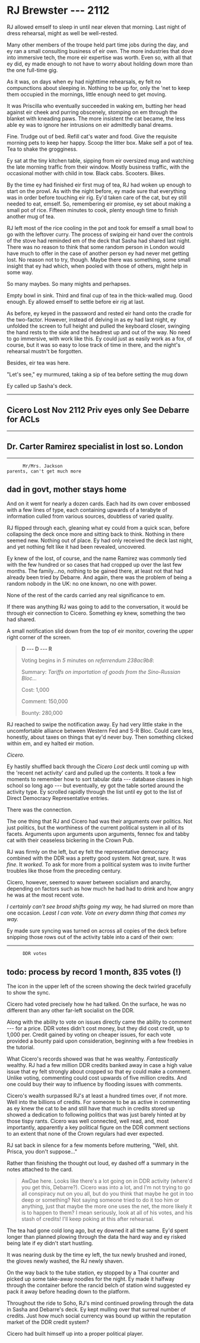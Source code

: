 # RJ Brewster --- 2112

RJ allowed emself to sleep in until near eleven that morning. Last night of dress rehearsal, might as well be well-rested.

Many other members of the troupe held part time jobs during the day, and ey ran a small consulting business of eir own. The more industries that dove into immersive tech, the more eir expertise was worth. Even so, with all that ey did, ey made enough to not have to worry about holding down more than the one full-time gig.

As it was, on days when ey had nighttime rehearsals, ey felt no compunctions about sleeping in. Nothing to be up for, only the 'net to keep them occupied in the mornings, little enough need to get moving.

It was Priscilla who eventually succeeded in waking em, butting her head against eir cheek and purring obscenely, stomping on em through the blanket with kneading paws. The more insistent the cat became, the less able ey was to ignore her intrusions on eir admittedly banal dreams.

Fine. Trudge out of bed. Refill cat's water and food. Give the requisite morning pets to keep her happy. Scoop the litter box. Make self a pot of tea. Tea to shake the grogginess.

Ey sat at the tiny kitchen table, sipping from eir oversized mug and watching the late morning traffic from their window. Mostly business traffic, with the occasional mother with child in tow. Black cabs. Scooters. Bikes.

By the time ey had finished eir first mug of tea, RJ had woken up enough to start on the prowl. As with the night before, ey made sure that everything was in order before touching eir rig. Ey'd taken care of the cat, but ey still needed to eat, emself. So, remembering eir promise, ey set about making a small pot of rice. Fifteen minutes to cook, plenty enough time to finish another mug of tea.

RJ left most of the rice cooling in the pot and took for emself a small bowl to go with the leftover curry. The process of swiping eir hand over the controls of the stove had reminded em of the deck that Sasha had shared last night. There was no reason to think that some random person in London would have much to offer in the case of another person ey had never met getting lost. No reason not to try, though. Maybe there was something, some small insight that ey had which, when pooled with those of others, might help in some way.

So many maybes. So many mights and perhapses.

Empty bowl in sink. Third and final cup of tea in the thick-walled mug. Good enough. Ey allowed emself to settle before eir rig at last.

As before, ey keyed in the password and rested eir hand onto the cradle for the two-factor. However, instead of delving in as ey had last night, ey unfolded the screen to full height and pulled the keyboard closer, swinging the hand rests to the side and the headrest up and out of the way. No need to go immersive, with work like this. Ey could just as easily work as a fox, of course, but it was so easy to lose track of time in there, and the night's rehearsal mustn't be forgotten.

Besides, eir tea was here.

"Let's see," ey murmured, taking a sip of tea before setting the mug down

Ey called up Sasha's deck.

  ----------------------
   Cicero Lost Nov 2112
      Priv eyes only
   See Debarre for ACLs
  ----------------------

  --------------------
   Dr. Carter Ramirez
   specialist in lost
       so. London
  --------------------

  --------------------------------
          Mr/Mrs. Jackson
    parents, can't get much more
   dad in govt, mother stays home
  --------------------------------

And on it went for nearly a dozen cards. Each had its own cover embossed with a few lines of type, each containing upwards of a terabyte of information culled from various sources, doubtless of varied quality.

RJ flipped through each, gleaning what ey could from a quick scan, before collapsing the deck once more and sitting back to think. Nothing in there seemed new. Nothing out of place. Ey had only received the deck last night, and yet nothing felt like it had been revealed, uncovered.

Ey knew of the lost, of course, and the name Ramirez was commonly tied with the few hundred or so cases that had cropped up over the last few months. The family...no, nothing to be gained there, at least not that had already been tried by Debarre. And again, there was the problem of being a random nobody in the UK: no one known, no one with power.

None of the rest of the cards carried any real significance to em.

If there was anything RJ was going to add to the conversation, it would be through eir connection to Cicero. Something ey knew, something the two had shared.

A small notification slid down from the top of eir monitor, covering the upper right corner of the screen.

> **D --- D --- R**
>
> Voting begins in *5* minutes on *referrendum 238ac9b8*:
>
> Summary: *Tariffs on importation of goods from the Sino-Russian Bloc...*
>
> Cost: 1,000
>
> Comment: 150,000
>
> Bounty: 280,000

RJ reached to swipe the notification away. Ey had very little stake in the uncomfortable alliance between Western Fed and S-R Bloc. Could care less, honestly, about taxes on things that ey'd never buy. Then something clicked within em, and ey halted eir motion.

*Cicero.*

Ey hastily shuffled back through the *Cicero Lost* deck until coming up with the 'recent net activity' card and pulled up the contents. It took a few moments to remember how to sort tabular data --- database classes in high school so long ago --- but eventually, ey got the table sorted around the activity type. Ey scrolled rapidly through the list until ey got to the list of Direct Democracy Representative entries.

There was the connection.

The one thing that RJ and Cicero had was their arguments over politics. Not just politics, but the worthiness of the current political system in all of its facets. Arguments upon arguments upon arguments, fennec fox and tabby cat with their ceaseless bickering in the Crown Pub.

RJ was firmly on the left, but ey felt the representative democracy combined with the DDR was a pretty good system. Not great, sure. It was *fine*. It *worked*. To ask for more from a political system was to invite further troubles like those from the preceding century.

Cicero, however, seemed to waver between socialism and anarchy, depending on factors such as how much he had had to drink and how angry he was at the most recent vote.

*I certainly can't see broad shifts going my way,* he had slurred on more than one occasion. *Least I can vote. Vote on every damn thing that comes my way.*

Ey made sure syncing was turned on across all copies of the deck before snipping those rows out of the activity table into a card of their own:

  -------------------------
          DDR votes
   todo: process by record
   1 month, 835 votes (!)
  -------------------------

The icon in the upper left of the screen showing the deck twirled gracefully to show the sync.

Cicero had voted precisely how he had talked. On the surface, he was no different than any other far-left socialist on the DDR.

Along with the ability to vote on issues directly came the ability to comment --- for a price. DDR votes didn't cost money, but they did cost credit, up to 1,000 per. Credit gained by voting on cheaper issues, for each vote provided a bounty paid upon consideration, beginning with a few freebies in the tutorial.

What Cicero's records showed was that he was wealthy. *Fantastically* wealthy. RJ had a few million DDR credits banked away in case a high value issue that ey felt strongly about cropped so that ey could make a comment. Unlike voting, commenting could cost upwards of five million credits. And one could buy their way to influence by flooding issues with comments.

Cicero's wealth surpassed RJ's at least a hundred times over, if not more. Well into the billions of credits. For someone to be as active in commenting as ey knew the cat to be and still have that much in credits stored up showed a dedication to following politics that was just barely hinted at by those tispy rants. Cicero was well connected, well read, and, most importantly, apparently a key political figure on the DDR comment sections to an extent that none of the Crown regulars had ever expected.

RJ sat back in silence for a few moments before muttering, "Well, shit. Prisca, you don't suppose..."

Rather than finishing the thought out loud, ey dashed off a summary in the notes attached to the card.

> AwDae here. Looks like there's a lot going on in DDR activity (where'd you get this, Debarre?). Cicero was into a lot, and I'm not trying to go all conspiracy nut on you all, but do you think that maybe he got in too deep or something? Not saying someone tried to do it too him or anything, just that maybe the more one uses the net, the more likely it is to happen to them? I mean seriously, look at all of his votes, and his stash of credits! I'll keep poking at this after rehearsal.

The tea had gone cold long ago, but ey downed it all the same. Ey'd spent longer than planned plowing through the data the hard way and ey risked being late if ey didn't start hustling.

It was nearing dusk by the time ey left, the tux newly brushed and ironed, the gloves newly washed, the RJ newly shaven.

On the way back to the tube station, ey stopped by a Thai counter and picked up some take-away noodles for the night. Ey made it halfway through the container before the rancid belch of station wind suggested ey pack it away before heading down to the platform.

Throughout the ride to Soho, RJ's mind continued prowling through the data in Sasha and Debarre's deck. Ey kept mulling over that surreal number of credits. Just how much social currency was bound up within the reputation market of the DDR credit system?

Cicero had built himself up into a proper political player.
